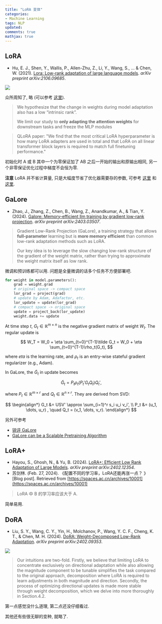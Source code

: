 ```yaml
---
title: "LoRA 变体"
categories: 
- Machine Learning
tags: NLP
updated: 
comments: true
mathjax: true
---
```


<!-- more -->

## LoRA

- Hu, E. J., Shen, Y., Wallis, P., Allen-Zhu, Z., Li, Y., Wang, S., ... & Chen, W. (2021). [Lora: Low-rank adaptation of large language models](https://arxiv.org/abs/2106.09685). *arXiv preprint arXiv:2106.09685*.

![](https://shiina18.github.io/assets/posts/images/119092411258878.png)

众所周知了, 略 (可以参考 [这里](https://zhuanlan.zhihu.com/p/623543497)).

> We hypothesize that the change in weights during model adaptation also has a low “intrinsic rank”.
>
> We limit our study to **only adapting the attention weights** for downstream tasks and freeze the MLP modules

> QLoRA paper: "We find that the most critical LoRA hyperparameter is how many LoRA adapters are used in total and that LoRA on all linear transformer block layers is required to match full finetuning performance."

初始化时 A 或 B 其中一个为零保证加了 AB 之后一开始的输出和原输出相同, 另一个非零保证优化过程中梯度不会恒为零.

**注意** LoRA 并不省计算量, 只是大幅度节省了优化器需要存的参数, 可参考 [这里](https://zhuanlan.zhihu.com/p/666000885) 和 [这里](https://www.reddit.com/r/MachineLearning/comments/15ogvp4/d_how_does_lora_save_memory_footprint_for/).


## GaLore

- Zhao, J., Zhang, Z., Chen, B., Wang, Z., Anandkumar, A., & Tian, Y. (2024). [Galore: Memory-efficient llm training by gradient low-rank projection](https://arxiv.org/abs/2403.03507). *arXiv preprint arXiv:2403.03507*.

> Gradient Low-Rank Projection (GaLore), a training strategy that allows **full-parameter** learning but is **more memory efficient** than common low-rank adaptation methods such as LoRA. 
>
> Our key idea is to leverage the slow changing low-rank structure of the gradient of the weight matrix, rather than trying to approximate the weight matrix itself as low rank.

微调和预训练都可以用. 问题是全量微调的话多个任务不方便部署吧.

```python
for weight in model.parameters():
    grad = weight.grad
    # original space -> compact space
    lor_grad = project(grad)
    # update by Adam, Adafactor, etc.
    lor_update = update(lor_grad)
    # compact space -> original space
    update = project_back(lor_update)
    weight.data += update
```

At time step $t$, $G_t \in \mathbb R^{m\times n}$ is the negative gradient matrix of weight $W_t$. The regular update is

$$
W_T = W_0 + \eta \sum_{t=0}^{T-1}\tilde G_t = W_0 + \eta \sum_{t=0}^{T-1}\rho_t(G_t),
$$

where $eta$ is the learning rate, and $\rho_t$ is an entry-wise stateful gradient regularizer (e.g., Adam).

In GaLore, the $\tilde G_t$ in update becomes

$$
\tilde G_t = P_t \rho_t(P_t'G_tQ_t)Q_t',
$$

where $P_t \in \mathbb R^{m\times r}$ and $Q_t \in \mathbb R^{n\times r}$. They are derived from SVD:

$$
\begin{align*}
G_t &= USV' \approx \sum_{i=1}^r s_i u_i v_i', \\
P_t &= (u_1, \dots, u_r) , \quad Q_t = (v_1, \dots, v_r).
\end{align*}
$$

另外可参考 

- [锐评 GaLore](https://zhuanlan.zhihu.com/p/686870782)
- [GaLore can be a Scalable Pretraining Algorithm](https://zhuanlan.zhihu.com/p/687295733)

## LoRA+

- Hayou, S., Ghosh, N., & Yu, B. (2024). [LoRA+: Efficient Low Rank Adaptation of Large Models](https://arxiv.org/abs/2402.12354). *arXiv preprint arXiv:2402.12354*.
- 苏剑林. (Feb. 27, 2024). 《配置不同的学习率，LoRA还能再涨一点？ 》\[Blog post\]. Retrieved from [https://spaces.ac.cn/archives/10001](https://spaces.ac.cn/archives/10001)

> LoRA 中 B 的学习率应该大于 A.

简单易用.

## DoRA

- Liu, S. Y., Wang, C. Y., Yin, H., Molchanov, P., Wang, Y. C. F., Cheng, K. T., & Chen, M. H. (2024). [DoRA: Weight-Decomposed Low-Rank Adaptation](https://arxiv.org/abs/2402.09353). *arXiv preprint arXiv:2402.09353*.

![](https://shiina18.github.io/assets/posts/images/458563514240453.png)

> Our intuitions are two-fold. Firstly, we believe that limiting LoRA to concentrate exclusively on directional adaptation while also allowing the magnitude component to be tunable simplifies the task compared to the original approach, decomposition
where LoRA is required to learn adjustments in both magnitude and direction. Secondly, the process of optimizing directional updates is made more stable through weight decomposition, which we delve into more thoroughly in Section.4.2.

第一点感觉没什么道理, 第二点还没仔细看过.

其他还有些很无聊的变种, 就略了.
